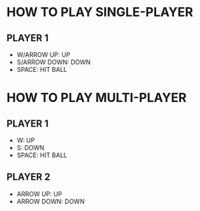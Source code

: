 # HOW TO PLAY SINGLE-PLAYER

## PLAYER 1
- W/ARROW UP: UP
- S/ARROW DOWN: DOWN
- SPACE: HIT BALL

# HOW TO PLAY MULTI-PLAYER

## PLAYER 1
- W: UP
- S: DOWN
- SPACE: HIT BALL

## PLAYER 2
- ARROW UP: UP
- ARROW DOWN: DOWN
